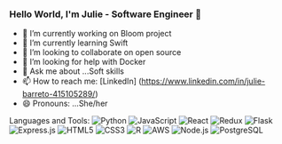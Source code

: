 ### Hello World, I'm Julie - Software Engineer 👋

<!--
**julieba45/julieba45** is a ✨ _special_ ✨ repository because its `README.md` (this file) appears on your GitHub profile.

Here are some ideas to get you started:

- ⚡ Fun fact: ...
-->

- 🔭 I’m currently working on Bloom project
- 🌱 I’m currently learning Swift
- 👯 I’m looking to collaborate on open source
- 🤔 I’m looking for help with Docker
- 💬 Ask me about ...Soft skills
- 📫 How to reach me: [LinkedIn] (https://www.linkedin.com/in/julie-barreto-415105289/)
- 😄 Pronouns: ...She/her 


Languages and Tools:
![Python](https://img.shields.io/badge/-Python-black?style=flat-square&logo=python)
![JavaScript](https://img.shields.io/badge/-JavaScript-black?style=flat-square&logo=javascript)
![React](https://img.shields.io/badge/-React-black?style=flat-square&logo=react)
![Redux](https://img.shields.io/badge/-Redux-black?style=flat-square&logo=redux)
![Flask](https://img.shields.io/badge/-Flask-black?style=flat-square&logo=flask)
![Express.js](https://img.shields.io/badge/-Express.js-black?style=flat-square&logo=express)
![HTML5](https://img.shields.io/badge/-HTML5-black?style=flat-square&logo=html5)
![CSS3](https://img.shields.io/badge/-CSS3-black?style=flat-square&logo=css3)
![R](https://img.shields.io/badge/-R-black?style=flat-square&logo=r)
![AWS](https://img.shields.io/badge/-AWS-black?style=flat-square&logo=amazon-aws)
![Node.js](https://img.shields.io/badge/-Node.js-black?style=flat-square&logo=node.js)
![PostgreSQL](https://img.shields.io/badge/-PostgreSQL-black?style=flat-square&logo=postgresql)

